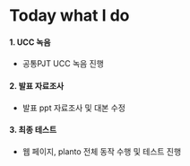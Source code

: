 # Today what I do

#### 1. UCC 녹음

- 공통PJT UCC 녹음 진행

#### 2. 발표 자료조사

- 발표 ppt 자료조사 및 대본 수정

#### 3. 최종 테스트

- 웹 페이지, planto 전체 동작 수행 및 테스트 진행
